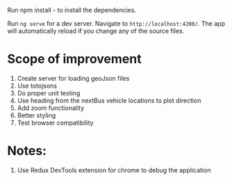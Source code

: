 Run npm install - to install the dependencies.

Run `ng serve` for a dev server. Navigate to `http://localhost:4200/`. The app will automatically reload if you change any of the source files.

# Scope of improvement

1. Create server for loading geoJson files
2. Use totojsons
3. Do proper unit testing
4. Use heading from the nextBus vehicle locations to plot direction
5. Add zoom functionality
6. Better styling
7. Test browser compatibility

# Notes:
1. Use Redux DevTools extension for chrome to debug the application 